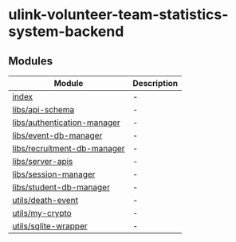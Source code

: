 # ulink-volunteer-team-statistics-system-backend

## Modules

| Module | Description |
| ------ | ------ |
| [index](../wiki/index) | - |
| [libs/api-schema](../wiki/libs.api-schema) | - |
| [libs/authentication-manager](../wiki/libs.authentication-manager) | - |
| [libs/event-db-manager](../wiki/libs.event-db-manager) | - |
| [libs/recruitment-db-manager](../wiki/libs.recruitment-db-manager) | - |
| [libs/server-apis](../wiki/libs.server-apis) | - |
| [libs/session-manager](../wiki/libs.session-manager) | - |
| [libs/student-db-manager](../wiki/libs.student-db-manager) | - |
| [utils/death-event](../wiki/utils.death-event) | - |
| [utils/my-crypto](../wiki/utils.my-crypto) | - |
| [utils/sqlite-wrapper](../wiki/utils.sqlite-wrapper) | - |
